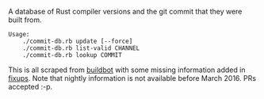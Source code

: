 A database of Rust compiler versions and the git commit that they were built
from.

```
Usage:
	./commit-db.rb update [--force]
	./commit-db.rb list-valid CHANNEL
	./commit-db.rb lookup COMMIT
```

This is all scraped from [buildbot](https://buildbot.rust-lang.org/) with some
missing information added in [fixups](fixups). Note that nightly information is
not available before March 2016. PRs accepted :-p.
